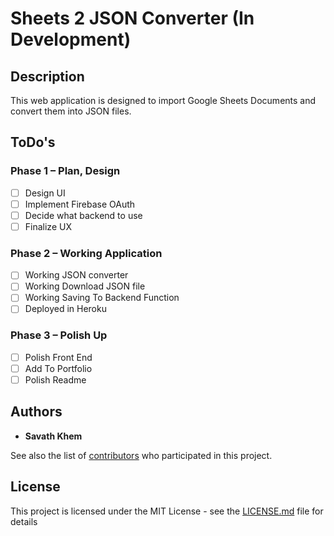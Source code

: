 # Sheets 2 JSON Converter (In Development)
## Description
This web application is designed to import Google Sheets Documents and convert them into JSON files.

## ToDo's
### Phase 1 – Plan, Design
- [ ] Design UI
- [ ] Implement Firebase OAuth
- [ ] Decide what backend to use
- [ ] Finalize UX

### Phase 2 – Working Application
- [ ] Working JSON converter
- [ ] Working Download JSON file
- [ ] Working Saving To Backend Function
- [ ] Deployed in Heroku

### Phase 3 – Polish Up
- [ ] Polish Front End
- [ ] Add To Portfolio
- [ ] Polish Readme

## Authors
* **Savath Khem**

See also the list of [contributors](https://github.com/your/project/contributors) who participated in this project.

## License
This project is licensed under the MIT License - see the [LICENSE.md](LICENSE.md) file for details
